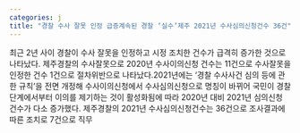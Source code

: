 ```yaml
---
categories: j
title: "경찰 수사 잘못 인정 급증계속된 경찰 ‘실수’제주 2021년 수사심의신청건수 36건"
---
```

최근 2년 사이 경찰이 수사 잘못을 인정하고 시정 조치한 건수가 급격히 증가한 것으로 나타났다. 제주경찰의 수사잘못으로 2020년 수사이의신청 건수는 11건으로 수사잘못을 인정한 건수 1건으로 절차위반으로 나타났다.2021년에는 ‘경찰 수사사건 심의 등에 관한 규칙’을 전면 개정해 수사이의신청에서 수사심의신청으로 명칭이 바뀌어 국민이 경찰 단계에서부터 이의를 제기하는 것이 활성화됨에 따라 2020년 대비 2021년 심의신청 건수가 다소 증가했다. 제주경찰의 2021년 수사심의신청건수는 36건으로 조사결과에 따른 조치로 7건으로 직무
